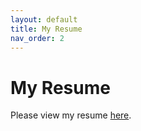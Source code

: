```yaml
---
layout: default
title: My Resume
nav_order: 2
---
```


# My Resume

Please view my resume [here](https://cwang1221.github.io/online-cv/).

